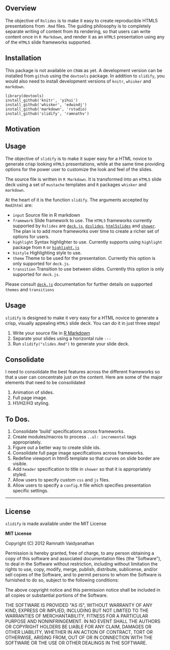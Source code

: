 ## Overview ##

The objective of `Rslides` is to make it easy to create reproducible HTML5 presentations from `.Rmd` files. The guiding philosophy is to completely separate writing of content from its rendering, so that users can write content once in `R Markdown`, and render it as an `HTML5` presentation using any of the `HTML5` slide frameworks supported.

## Installation ##

This package is not available on `CRAN` as yet. A development version can be installed from `github` using the `devtools` package. In addition to `slidify`, you would also need to install development versions of `knitr`, `whisker` and `markdown`. 

    library(devtools)
    install_github('knitr', 'yihui')
    install_github('whisker', 'edwindj')
    install_github('markdown', 'rstudio)
    install_github('slidify', 'ramnathv')

    
## Motivation ##


## Usage ##

The objective of `slidify` is to make it super easy for a HTML novice to generate crisp looking `HTML5` presentations, while at the same time providing options for the power user to customize the look and feel of the slides.

The source file is written in `R Markdown`. It is transformed into an `HTML5` slide deck using a set of `mustache` templates and `R` packages `whisker` and `markdown`. 


At the heart of it is the function `slidify`. The arguments accepted by `Rmd2html` are:

* `input` Source file in R markdown
* `framework` Slide framework to use. The `HTML5` frameworks currently supported by `Rslides` are [`deck.js`][1], [`dzslides`][2], [`html5slides`][3] and [`shower`][4]. The plan is to add more frameworks over time to create a richer set of options for users.
* `highlight` Syntax highlighter to use. Currently supports using `highlight` package from `R` or [`highlight.js`][5]
* `histyle` Highlighting style to use.
* `theme` Theme to be used for the presentation. Currently this option is only supported for `deck.js`. 
* `transition` Transition to use between slides. Currently this option is only supported for `deck.js`.

Please consult [`deck.js`][1] documentation for further details on supported `themes` and `transitions`

## Usage ##

`slidify` is designed to make it very easy for a HTML novice to generate a crisp, visually appealing `HTML5` slide deck. You can do it in just three steps!

1. Write your source file in [R Markdown](http://goo.gl/KKdaf)
2. Separate your slides using a horizontal rule `---`
3. Run `slidify("slides.Rmd")` to generate your slide deck.


[1]: http://imakewebthings.com/deck.js/
[2]: http://paulrouget.com/dzslides/
[3]: http://html5slides.googlecode.com/
[4]: http://pepelsbey.github.com/shower/en.htm
[5]: http://softwaremaniacs.org/soft/highlight/en/

## Consolidate ##

I need to consolidate the best features across the different frameworks so that a user can concentrate just on the content. Here are some of the major elements that need to be consolidated

1. Animation of slides.
2. Full page image.
3. H1/H2/H3 styling.

## To Dos.

1. Consolidate 'build' specifications across frameworks.
2. Create modules/macros to process `..ul: incremental` tags appropriately.
3. Figure out a better way to create slide ids.
4. Consolidate full page image specifications across frameworks.
5. Redefine viewport in html5 template so that curves on slide border are visible.
6. Add `header` specification to title in `shower` so that it is appropriately styled.
7. Allow users to specify custom `css` and `js` files.
8. Allow users to specify a `config.R` file which specifies presentation specific settings.

---

## License ##

`slidify` is made available under the MIT License

**MIT License**

Copyright (C) 2012 Ramnath Vaidyanathan

Permission is hereby granted, free of charge, to any person obtaining a copy of this software and associated documentation files (the "Software"), to deal in the Software without restriction, including without limitation the rights to use, copy, modify, merge, publish, distribute, sublicense, and/or sell copies of the Software, and to permit persons to whom the Software is furnished to do so, subject to the following conditions:

The above copyright notice and this permission notice shall be included in all copies or substantial portions of the Software.

THE SOFTWARE IS PROVIDED "AS IS", WITHOUT WARRANTY OF ANY KIND, EXPRESS OR IMPLIED, INCLUDING BUT NOT LIMITED TO THE WARRANTIES OF MERCHANTABILITY, FITNESS FOR A PARTICULAR PURPOSE AND NONINFRINGEMENT. IN NO EVENT SHALL THE AUTHORS OR COPYRIGHT HOLDERS BE LIABLE FOR ANY CLAIM, DAMAGES OR OTHER LIABILITY, WHETHER IN AN ACTION OF CONTRACT, TORT OR OTHERWISE, ARISING FROM, OUT OF OR IN CONNECTION WITH THE SOFTWARE OR THE USE OR OTHER DEALINGS IN THE SOFTWARE.


